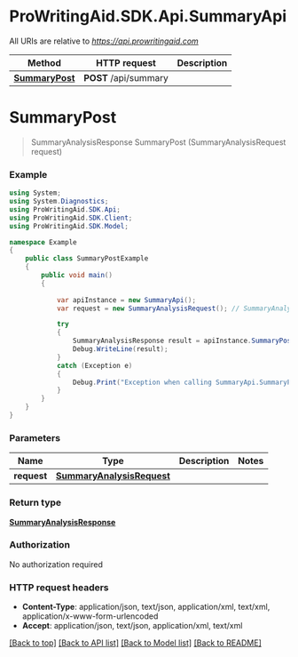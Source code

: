 # ProWritingAid.SDK.Api.SummaryApi

All URIs are relative to *https://api.prowritingaid.com*

Method | HTTP request | Description
------------- | ------------- | -------------
[**SummaryPost**](SummaryApi.md#summarypost) | **POST** /api/summary | 


<a name="summarypost"></a>
# **SummaryPost**
> SummaryAnalysisResponse SummaryPost (SummaryAnalysisRequest request)



### Example
```csharp
using System;
using System.Diagnostics;
using ProWritingAid.SDK.Api;
using ProWritingAid.SDK.Client;
using ProWritingAid.SDK.Model;

namespace Example
{
    public class SummaryPostExample
    {
        public void main()
        {
            
            var apiInstance = new SummaryApi();
            var request = new SummaryAnalysisRequest(); // SummaryAnalysisRequest | 

            try
            {
                SummaryAnalysisResponse result = apiInstance.SummaryPost(request);
                Debug.WriteLine(result);
            }
            catch (Exception e)
            {
                Debug.Print("Exception when calling SummaryApi.SummaryPost: " + e.Message );
            }
        }
    }
}
```

### Parameters

Name | Type | Description  | Notes
------------- | ------------- | ------------- | -------------
 **request** | [**SummaryAnalysisRequest**](SummaryAnalysisRequest.md)|  | 

### Return type

[**SummaryAnalysisResponse**](SummaryAnalysisResponse.md)

### Authorization

No authorization required

### HTTP request headers

 - **Content-Type**: application/json, text/json, application/xml, text/xml, application/x-www-form-urlencoded
 - **Accept**: application/json, text/json, application/xml, text/xml

[[Back to top]](#) [[Back to API list]](../README.md#documentation-for-api-endpoints) [[Back to Model list]](../README.md#documentation-for-models) [[Back to README]](../README.md)

